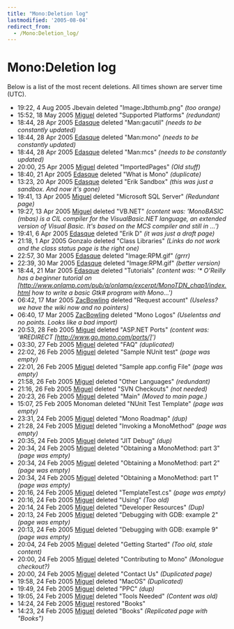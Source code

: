 ```yaml
---
title: "Mono:Deletion log"
lastmodified: '2005-08-04'
redirect_from:
  - /Mono:Deletion_log/
---
```


Mono:Deletion log
=================

Below is a list of the most recent deletions. All times shown are server time (UTC).

-   19:22, 4 Aug 2005 Jbevain deleted "Image:Jbthumb.png" *(too orange)*
-   15:52, 18 May 2005 [Miguel](/User:Miguel) deleted "Supported Platforms" *(redundant)*
-   18:44, 28 Apr 2005 [Edasque](/User:Edasque) deleted "Man:gacutil" *(needs to be constantly updated)*
-   18:44, 28 Apr 2005 [Edasque](/User:Edasque) deleted "Man:mono" *(needs to be constantly updated)*
-   18:44, 28 Apr 2005 [Edasque](/User:Edasque) deleted "Man:mcs" *(needs to be constantly updated)*
-   20:00, 25 Apr 2005 [Miguel](/User:Miguel) deleted "ImportedPages" *(Old stuff)*
-   18:40, 21 Apr 2005 [Edasque](/User:Edasque) deleted "What is Mono" *(duplicate)*
-   13:23, 20 Apr 2005 [Edasque](/User:Edasque) deleted "Erik Sandbox" *(this was just a sandbox. And now it's gone)*
-   19:41, 13 Apr 2005 [Miguel](/User:Miguel) deleted "Microsoft SQL Server" *(Redundant page)*
-   19:27, 13 Apr 2005 [Miguel](/User:Miguel) deleted "VB.NET" *(content was: 'MonoBASIC (mbas) is a CIL compiler for the VisualBasic.NET language, an extended version of Visual Basic. It's based on the MCS compiler and still in ...')*
-   19:41, 6 Apr 2005 [Edasque](/User:Edasque) deleted "Erik D" *(it was just a draft page)*
-   21:18, 1 Apr 2005 Gonzalo deleted "Class Libraries" *(Links do not work and the class status page is the right one)*
-   22:57, 30 Mar 2005 [Edasque](/User:Edasque) deleted "Image:RPM.gif" *(grrr)*
-   22:39, 30 Mar 2005 [Edasque](/User:Edasque) deleted "Image:RPM.gif" *(better version)*
-   18:44, 21 Mar 2005 [Edasque](/User:Edasque) deleted "Tutorials" *(content was: '\* O'Reilly has a beginner tutorial on [http://www.onlamp.com/pub/a/onlamp/excerpt/MonoTDN_chap1/index.html how to write a basic Gtk# program with Mono...')*
-   06:42, 17 Mar 2005 [ZacBowling](/User:ZacBowling) deleted "Request account" *(Useless? we have the wiki now and no pointers)*
-   06:40, 17 Mar 2005 [ZacBowling](/User:ZacBowling) deleted "Mono Logos" *(Uselentss and no points. Looks like a bad import)*
-   20:53, 28 Feb 2005 [Miguel](/User:Miguel) deleted "ASP.NET Ports" *(content was: '#REDIRECT [http://www.go.mono.com/ports/]')*
-   03:30, 27 Feb 2005 [Miguel](/User:Miguel) deleted "FAQ" *(duplicated)*
-   22:02, 26 Feb 2005 [Miguel](/User:Miguel) deleted "Sample NUnit test" *(page was empty)*
-   22:01, 26 Feb 2005 [Miguel](/User:Miguel) deleted "Sample app.config File" *(page was empty)*
-   21:58, 26 Feb 2005 [Miguel](/User:Miguel) deleted "Other Languages" *(redundant)*
-   21:16, 26 Feb 2005 [Miguel](/User:Miguel) deleted "SVN Checkouts" *(not needed)*
-   20:23, 26 Feb 2005 [Miguel](/User:Miguel) deleted "Main" *(Moved to main page.)*
-   15:07, 25 Feb 2005 Monoman deleted "NUnit Test Template" *(page was empty)*
-   23:31, 24 Feb 2005 [Miguel](/User:Miguel) deleted "Mono Roadmap" *(dup)*
-   21:28, 24 Feb 2005 [Miguel](/User:Miguel) deleted "Invoking a MonoMethod" *(page was empty)*
-   20:35, 24 Feb 2005 [Miguel](/User:Miguel) deleted "JIT Debug" *(dup)*
-   20:34, 24 Feb 2005 [Miguel](/User:Miguel) deleted "Obtaining a MonoMethod: part 3" *(page was empty)*
-   20:34, 24 Feb 2005 [Miguel](/User:Miguel) deleted "Obtaining a MonoMethod: part 2" *(page was empty)*
-   20:34, 24 Feb 2005 [Miguel](/User:Miguel) deleted "Obtaining a MonoMethod: part 1" *(page was empty)*
-   20:16, 24 Feb 2005 [Miguel](/User:Miguel) deleted "TemplateTest.cs" *(page was empty)*
-   20:16, 24 Feb 2005 [Miguel](/User:Miguel) deleted "Using" *(Too old)*
-   20:14, 24 Feb 2005 [Miguel](/User:Miguel) deleted "Developer Resources" *(Dup)*
-   20:13, 24 Feb 2005 [Miguel](/User:Miguel) deleted "Debugging with GDB: example 2" *(page was empty)*
-   20:13, 24 Feb 2005 [Miguel](/User:Miguel) deleted "Debugging with GDB: example 9" *(page was empty)*
-   20:04, 24 Feb 2005 [Miguel](/User:Miguel) deleted "Getting Started" *(Too old, stale content)*
-   20:00, 24 Feb 2005 [Miguel](/User:Miguel) deleted "Contributing to Mono" *(Monologue checkout?)*
-   20:00, 24 Feb 2005 [Miguel](/User:Miguel) deleted "Contact Us" *(Duplicated page)*
-   19:58, 24 Feb 2005 [Miguel](/User:Miguel) deleted "MacOS" *(Duplicated)*
-   19:49, 24 Feb 2005 [Miguel](/User:Miguel) deleted "PPC" *(dup)*
-   19:05, 24 Feb 2005 [Miguel](/User:Miguel) deleted "Tools Needed" *(Content was old)*
-   14:24, 24 Feb 2005 [Miguel](/User:Miguel) restored "Books"
-   14:23, 24 Feb 2005 [Miguel](/User:Miguel) deleted "Books" *(Replicated page with "Books")*


